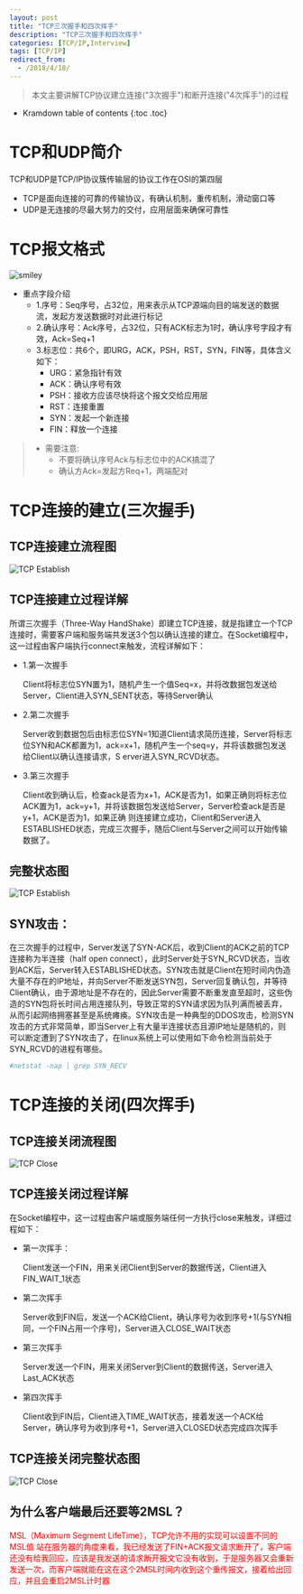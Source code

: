 ```yaml
---
layout: post
title: "TCP三次握手和四次挥手"
description: "TCP三次握手和四次挥手"
categories: [TCP/IP,Interview]
tags: [TCP/IP]
redirect_from:
  - /2018/4/18/
---
```


> 本文主要讲解TCP协议建立连接("3次握手")和断开连接("4次挥手")的过程

* Kramdown table of contents
{:toc .toc}

# TCP和UDP简介
TCP和UDP是TCP/IP协议簇传输层的协议工作在OSI的第四层
* TCP是面向连接的可靠的传输协议，有确认机制，重传机制，滑动窗口等
* UDP是无连接的尽最大努力的交付，应用层面来确保可靠性


# TCP报文格式
![smiley](https://img-blog.csdn.net/20140609125220296?watermark/2/text/aHR0cDovL2Jsb2cuY3Nkbi5uZXQvYTE5ODgxMDI5/font/5a6L5L2T/fontsize/400/fill/I0JBQkFCMA==/dissolve/70/gravity/Center)


* 重点字段介绍
	* 1.序号：Seq序号，占32位，用来表示从TCP源端向目的端发送的数据流，发起方发送数据时对此进行标记
	* 2.确认序号：Ack序号，占32位，只有ACK标志为1时，确认序号字段才有效，Ack=Seq+1
	* 3.标志位：共6个，即URG，ACK，PSH，RST，SYN，FIN等，具体含义如下：
		* URG：紧急指针有效
		* ACK：确认序号有效
		* PSH：接收方应该尽快将这个报文交给应用层
		* RST：连接重置
		* SYN：发起一个新连接
		* FIN：释放一个连接

> * 需要注意:
>   * 不要将确认序号Ack与标志位中的ACK搞混了
>   * 确认方Ack=发起方Req+1，两端配对

# TCP连接的建立(三次握手)

## TCP连接建立流程图
![TCP Establish](https://img-blog.csdn.net/20170607205709367?watermark/2/text/aHR0cDovL2Jsb2cuY3Nkbi5uZXQvcXpjc3U=/font/5a6L5L2T/fontsize/400/fill/I0JBQkFCMA==/dissolve/70/gravity/SouthEast)

## TCP连接建立过程详解
所谓三次握手（Three-Way HandShake）即建立TCP连接，就是指建立一个TCP连接时，需要客户端和服务端共发送3个包以确认连接的建立。在Socket编程中，这一过程由客户端执行connect来触发，流程详解如下：
* 1.第一次握手

	Client将标志位SYN置为1，随机产生一个值Seq=x，并将改数据包发送给Server，Client进入SYN_SENT状态，等待Server确认
	
* 2.第二次握手

	Server收到数据包后由标志位SYN=1知道Client请求简历连接，Server将标志位SYN和ACK都置为1，ack=x+1，随机产生一个seq=y，并将该数据包发送给Client以确认连接请求，S	erver进入SYN_RCVD状态。
	
* 3.第三次握手

	Client收到确认后，检查ack是否为x+1，ACK是否为1，如果正确则将标志位ACK置为1，ack=y+1，并将该数据包发送给Server，Server检查ack是否是y+1，ACK是否为1，如果正确	则连接建立成功，Client和Server进入ESTABLISHED状态，完成三次握手，随后Client与Server之间可以开始传输数据了。

## 完整状态图
![TCP Establish](https://img-blog.csdn.net/20170605110405666?watermark/2/text/aHR0cDovL2Jsb2cuY3Nkbi5uZXQvcXpjc3U=/font/5a6L5L2T/fontsize/400/fill/I0JBQkFCMA==/dissolve/70/gravity/SouthEast)

## SYN攻击：
在三次握手的过程中，Server发送了SYN-ACK后，收到Client的ACK之前的TCP连接称为半连接（half open connect），此时Server处于SYN_RCVD状态，当收到ACK后，Server转入ESTABLISHED状态。SYN攻击就是Client在短时间内伪造大量不存在的IP地址，并向Server不断发送SYN包，Server回复确认包，并等待Client确认，由于源地址是不存在的，因此Server需要不断重发直至超时，这些伪造的SYN包将长时间占用连接队列，导致正常的SYN请求因为队列满而被丢弃，从而引起网络拥塞甚至是系统瘫痪。SYN攻击是一种典型的DDOS攻击，检测SYN攻击的方式非常简单，即当Server上有大量半连接状态且源IP地址是随机的，则可以断定遭到了SYN攻击了，在linux系统上可以使用如下命令检测当前处于SYN_RCVD的进程有哪些。
~~~ ruby
#netstat -nap | grep SYN_RECV
~~~

# TCP连接的关闭(四次挥手)

## TCP连接关闭流程图
![TCP Close](https://img-blog.csdn.net/20170607205756255?watermark/2/text/aHR0cDovL2Jsb2cuY3Nkbi5uZXQvcXpjc3U=/font/5a6L5L2T/fontsize/400/fill/I0JBQkFCMA==/dissolve/70/gravity/SouthEast)

## TCP连接关闭过程详解
在Socket编程中，这一过程由客户端或服务端任何一方执行close来触发，详细过程如下：
* 第一次挥手：

  Client发送一个FIN，用来关闭Client到Server的数据传送，Client进入FIN_WAIT_1状态

* 第二次挥手

  Server收到FIN后，发送一个ACK给Client，确认序号为收到序号+1(与SYN相同，一个FIN占用一个序号)，Server进入CLOSE_WAIT状态

* 第三次挥手

  Server发送一个FIN，用来关闭Server到Client的数据传送，Server进入Last_ACK状态

* 第四次挥手

  Client收到FIN后，Client进入TIME_WAIT状态，接着发送一个ACK给Server，确认序号为收到序号+1，Server进入CLOSED状态完成四次挥手

## TCP连接关闭完整状态图
![TCP Close](https://img-blog.csdn.net/20170606084851272?watermark/2/text/aHR0cDovL2Jsb2cuY3Nkbi5uZXQvcXpjc3U=/font/5a6L5L2T/fontsize/400/fill/I0JBQkFCMA==/dissolve/70/gravity/SouthEast)

## 为什么客户端最后还要等2MSL？
<font color=red>MSL（Maximum Segment LifeTime），TCP允许不用的实现可以设置不同的MSL值
站在服务器的角度来看，我已经发送了FIN+ACK报文请求断开了，客户端还没有给我回应，应该是我发送的请求断开报文它没有收到，于是服务器又会重新发送一次，而客户端就能在这在这个2MSL时间内收到这个重传报文，接着给出回应，并且会重启2MSL计时器
</font>

